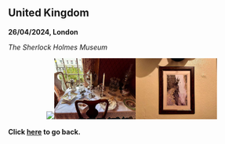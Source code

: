 ## United Kingdom

**26/04/2024, London**

*The Sherlock Holmes Museum*

<center class ='img'>
<img src="Holmes1.jpg" width="33%"><img src="Holmes2.jpg" width="33%"><img src="Holmes3.jpg" width="33%">
</center>

**Click [here](https://wqgcx.github.io/transport/) to go back.**
